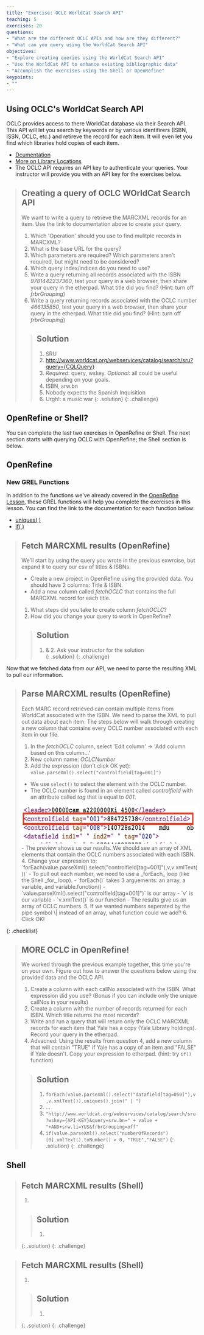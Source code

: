 ```yaml
---
title: "Exercise: OCLC WorldCat Search API"
teaching: 5
exercises: 20
questions:
- "What are the different OCLC APIs and how are they different?"
- "What can you query using the WorldCat Search API"
objectives:
- "Explore creating queries using the WorldCat Search API"
- "Use the WorldCat API to enhance existing bibliographic data"
- "Accomplish the exercises using the Shell or OpenRefine"
keypoints:
- ""
---
```


## Using OCLC's WorldCat Search API
OCLC provides access to there WorldCat database via their Search API. This API will let you search by keywords or by various identifirers (ISBN, ISSN, OCLC, etc.) and retireve the record for each item. It will even let you find which libraries hold copies of each item. 
- [Dcumentation](https://www.oclc.org/developer/develop/web-services/worldcat-search-api/bibliographic-resource.en.html)
- [More on Library Locations](https://www.oclc.org/developer/develop/web-services/worldcat-search-api/library-locations.en.html)
- The OCLC API requires an API key to authenticate your queries. Your instructor will provide you with an API key for the exercises below. 

>## Creating a query of OCLC WOrldCat Search API  
> We want to write a query to retrieve the MARCXML records for an item. Use the link to documentation above to create your query.
>1. Which 'Operation' should you use to find mulitple records in MARCXML?
>2. What is the base URL for the query? 
>3. Which parameters are required? Which parameters aren't required, but might need to be considered?
>4. Which query index/indices do you need to use?
>5. Write a query returning all records associated with the ISBN _9781442237360_, test your query in a web browser, then share your query in the etherpad. What title did you find? (Hint: turn off _frbrGrouping_)
>6. Write a query returning records associated with the OCLC number _466135850_, test your query in a web browser, then share your query in the etherpad. What title did you find? (Hint: turn off _frbrGrouping_)
>
>>## Solution
>>1. SRU
>>2. http://www.worldcat.org/webservices/catalog/search/sru?query={CQLQuery}
>>3. _Required_: query, wskey. 
>>   _Optional_: all could be useful depending on your goals.
>>4. ISBN, srw.bn	
>>5. Nobody expects the Spanish Inquisition
>>6. Urgh!: a music war 
>{: .solution}
{: .challenge}

## OpenRefine or Shell?
You can complete the last two exercises in OpenRefine or Shell. The next section starts with querying OCLC with OpenRefine; the Shell section is below.


## OpenRefine 

### New GREL Functions
In addition to the functions we've already covered in the [OpenRefine Lesson](https://librarycarpentry.org/lc-open-refine/), these GREL functions will help you complete the exercises in this lesson. You can find the link to the documentation for each function below:
- [uniques( )](https://github.com/OpenRefine/OpenRefine/wiki/GREL-Array-Functions#uniquesarray-a)
- [if( )](https://github.com/OpenRefine/OpenRefine/wiki/GREL-Controls#ifexpression-o-expression-etrue-expression-efalse)

>## Fetch MARCXML results (OpenRefine)
>We'll start by using the query you wrote in the previous exwrcise, but expand it to query our csv of titles & ISBNs.
> - Create a new project in OpenRefine using the provided data. You should have 2 columns: Title & ISBN.
> - Add a new column called _fetchOCLC_ that contains the full MARCXML record for each title. 
>1. What steps did you take to create column _fetchOCLC_?
>2. How did you change your query to work in OpenRefine?
>
>>## Solution
>>1. & 2. Ask your instructor for the solution 	 
>{: .solution}
{: .challenge} 

Now that we fetched data from our API, we need to parse the resulting XML to pull our information.

>## Parse MARCXML results (OpenRefine)
> Each MARC record retrieved can contain multiple items from WorldCat associated with the ISBN. We need to parse the XML to pull out data about each item. 
>The steps below will walk through creating a new column that contains every OCLC number associated with each item in our file. 
>1. In the _fetchOCLC_ column, select 'Edit column' -> 'Add column based on this column...'
>2. New column name: _OCLCNumber_
>3. Add the expression (don't click OK yet): `value.parseXml().select("controlfield[tag=001]")`
> - We use `select()` to select the element with the OCLC number.
> - The OCLC number is found in an element called _controlfield_ with an attribute called _tag_ that is equal to _001_.
> <img src="../assets/img/OCLCno.png" height="100" width="592">
> - The preview shows us our results. We should see an array of XML elements that contain the OCLC numbers associated with each ISBN.
>4. Change your expression to: `forEach(value.parseXml().select("controlfield[tag=001]"),v,v.xmlText())`
> - To pull out each number, we need to use a _forEach_ loop (like the Shell _for_ loop). 
> - `forEach()` takes 3 arguements: an array, a variable, and variable.function()
>  - `value.parseXml().select("controlfield[tag=001]")` is our array
>  - `v` is our variable
>  - `v.xmlText()` is our function
>  - The results give us an array of OCLC numbers.
>5. If we wanted numbers seperated by the pipe symbol \| instead of an array, what function could we add?
>6. Click OK!
> 
{: .checklist}

>## MORE OCLC in OpenRefine! 
> We worked through the previous example together, this time you're on your own. Figure out how to answer the questions below using the provided data and the OCLC API. 
>1. Create a column with each callNo associated with the ISBN. What expression did you use? (Bonus if you can include only the unique callNos in your results)
>2. Create a column with the number of records returned for each ISBN. Which title returns the most records?
>3. Write and run a query that will return only the OCLC MARCXML records for each item that Yale has a copy (Yale Library holdings). Record your query in the etherpad.
>4. Advacned: Using the results from question 4, add a new column that will contain "TRUE" if Yale has a copy of an item and "FALSE" if Yale doesn't. Copy your expression to etherpad. (hint: try `if()` function)
>
>>## Solution
>>1. `forEach(value.parseXml().select("datafield[tag=050]"),v,v.xmlText()).uniques().join(" | ")`
>>2. ...
>>3. `"http://www.worldcat.org/webservices/catalog/search/sru?wskey={API-KEY}&query=srw.bn=" + value + "+AND+srw.li=YUS&frbrGrouping=off"`
>>4. `if(value.parseXml().select("numberOfRecords")[0].xmlText().toNumber() > 0, "TRUE","FALSE")`
>{: .solution}
{: .challenge}

## Shell

>## Fetch MARCXML results (Shell) 
>
>1. 
>
>>## Solution
>>1. 	 
>{: .solution}
{: .challenge}

>## Fetch MARCXML results (Shell) 
>
>1. 
>
>>## Solution
>>1. 	 
>{: .solution}
{: .challenge}
